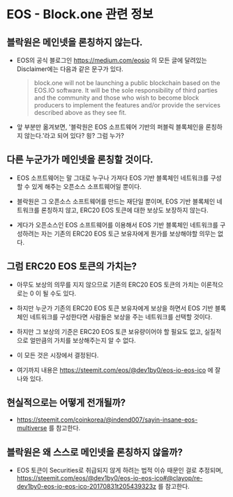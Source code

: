 # EOS - Block.one 관련 정보

## 블락원은 메인넷을 론칭하지 않는다.

- EOS의 공식 블로그인 https://medium.com/eosio 의 모든 글에 달려있는 Disclaimer에는 다음과 같은 문구가 있다.

  >block.one will not be launching a public blockchain based on the EOS.IO software. It will be the sole responsibility of third parties and the community and those who wish to become block producers to implement the features and/or provide the services described above as they see fit.

- 앞 부분만 옮겨보면, '블락원은 EOS 소프트웨어 기반의 퍼블릭 블록체인을 론칭하지 않는다.'라고 되어 있다? 읭? 그럼 누가?

## 다른 누군가가 메인넷을 론칭할 것이다.

- EOS 소프트웨어는 말 그대로 누구나 가져다 EOS 기반 블록체인 네트워크를 구성할 수 있게 해주는 오픈소스 소프트웨어일 뿐이다.

- 블락원은 그 오픈소스 소프트웨어를 만드는 재단일 뿐이며, EOS 기반 블록체인 네트워크를 론칭하지 않고, ERC20 EOS 토큰에 대한 보상도 보장하지 않는다.

- 게다가 오픈소스인 EOS 소프트웨어를 이용해서 EOS 기반 블록체인 네트워크를 구성하려는 자는 기존의 ERC20 EOS 토근 보유자에게 뭔가를 보상해야할 의무는 없다.

## 그럼 ERC20 EOS 토큰의 가치는?

- 아무도 보상의 의무를 지지 않으므로 기존의 ERC20 EOS 토큰의 가치는 이론적으로는 0 이 될 수도 있다.

- 하지만 누군가 기존의 ERC20 EOS 토큰 보유자에게 보상을 하면서 EOS 기반 블록체인 네트워크를 구성한다면 사람들은 보상을 주는 네트워크를 선택할 것이다.

- 하지만 그 보상의 기준은 ERC20 EOS 토큰 보유량이어야 할 필요도 없고, 실질적으로 얼만큼의 가치를 보상해주는지 알 수 없다.

- 이 모든 것은 시장에서 결정된다.

- 여기까지 내용은 https://steemit.com/eos/@dev1by0/eos-io-eos-ico 에 잘 나와 있다.

## 현실적으로는 어떻게 전개될까?

- https://steemit.com/coinkorea/@indend007/sayin-insane-eos-multiverse 를 참고한다.

## 블락원은 왜 스스로 메인넷을 론칭하지 않을까?

- EOS 토큰이 Securities로 취급되지 않게 하려는 법적 이슈 때문인 걸로 추정되며, https://steemit.com/eos/@dev1by0/eos-io-eos-ico#@clayop/re-dev1by0-eos-io-eos-ico-20170831t205439323z 를 참고한다.

